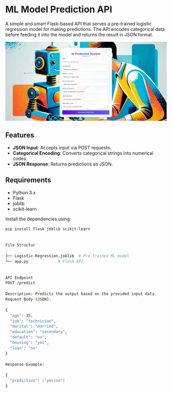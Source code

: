 # ML Model Prediction API

A simple and smart Flask-based API that serves a pre-trained logistic regression model for making predictions. The API encodes categorical data before feeding it into the model and returns the result in JSON format.


<img src="/image/image.png">

## Features

- **JSON Input**: Accepts input via POST requests.
- **Categorical Encoding**: Converts categorical strings into numerical codes.
- **JSON Response**: Returns predictions as JSON.

## Requirements

- Python 3.x
- Flask
- joblib
- scikit-learn

Install the dependencies using:

```sh
pip install flask joblib scikit-learn


File Structur
.
├── Logistic-Regression.joblib  # Pre-trained ML model
└── app.py             # Flask API


API Endpoint
POST /predict

Description: Predicts the output based on the provided input data.
Request Body (JSON):

{
  "age": 35,
  "job": "technician",
  "marital": "married",
  "education": "secondary",
  "default": "no",
  "housing": "yes",
  "loan": "no"
}

Response Example:

{
  "prediction": ["yes|no"]
}